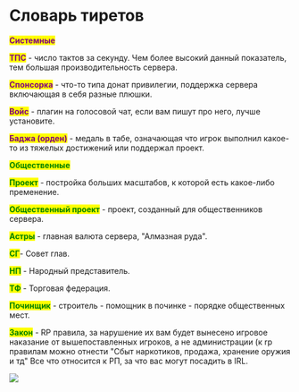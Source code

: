 # Словарь тиретов

<mark style="color:purple;">**Системные**</mark>

<mark style="color:purple;">**ТПС**</mark> - число тактов за секунду. Чем более высокий данный показатель, тем большая производительность сервера.

<mark style="color:purple;">**Спонсорка**</mark> - что-то типа донат привилегии, поддержка сервера включающая в себя разные плюшки.

<mark style="color:purple;">**Войс**</mark> - плагин на голосовой чат, если вам пишут про него, лучше установите.

<mark style="color:purple;">**Баджа (орден)**</mark> - медаль в табе, означающая что игрок выполнил какое-то из тяжелых достижений или поддержал проект.

<mark style="color:green;">**Общественные**</mark>

<mark style="color:green;">**Проект**</mark> - постройка больших масштабов, к которой есть какое-либо пременение.

<mark style="color:green;">**Общественный проект**</mark> - проект, созданный для общественников сервера.

<mark style="color:green;">**Астры**</mark> - главная валюта сервера, "Алмазная руда".

<mark style="color:green;">**СГ**</mark>- Совет глав.

<mark style="color:green;">**НП**</mark> - Народный представитель.

<mark style="color:green;">**ТФ**</mark> - Торговая федерация.

<mark style="color:green;">**Починщик**</mark> - строитель - помощник в починке - порядке общественных мест.

<mark style="color:green;">**Закон**</mark> - RP правила, за нарушение их вам будет вынесено игровое наказание от вышепоставленных игроков, а не администрации (к rp правилам можно отнести "Сбыт наркотиков, продажа, хранение оружия и тд" Все что относится к РП, за что вас могут посадить в IRL.



![](https://wiki.aestmc.ru/\~gitbook/image?url=https%3A%2F%2F550510011-files.gitbook.io%2F%7E%2Ffiles%2Fv0%2Fb%2Fgitbook-x-prod.appspot.com%2Fo%2Fspaces%252FBqq6awdfSlz6tTRhwnaf%252Fuploads%252FUbE72o7lOzheSoOg3SXn%252Fgiphy.gif%3Falt%3Dmedia%26token%3D04528084-881d-47fb-b507-09c43e9b09c4\&width=768\&dpr=4\&quality=100\&sign=417574c877ed57f29891292308bc423645c201952c720db2dba57f97070e6331)











